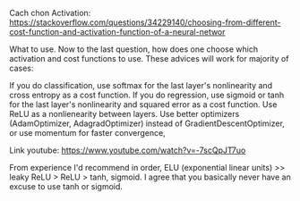 Cach chon Activation: https://stackoverflow.com/questions/34229140/choosing-from-different-cost-function-and-activation-function-of-a-neural-networ


What to use. Now to the last question, how does one choose which activation and cost functions to use. These advices will work for majority of cases:

If you do classification, use softmax for the last layer's nonlinearity and cross entropy as a cost function.
If you do regression, use sigmoid or tanh for the last layer's nonlinearity and squared error as a cost function.
Use ReLU as a nonlienearity between layers.
Use better optimizers (AdamOptimizer, AdagradOptimizer) instead of GradientDescentOptimizer, or use momentum for faster convergence,


Link youtube: https://www.youtube.com/watch?v=-7scQpJT7uo

From experience I'd recommend in order, ELU (exponential linear units) >> leaky ReLU > ReLU > tanh, sigmoid.
I agree that you basically never have an excuse to use tanh or sigmoid.﻿




